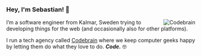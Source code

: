 ### Hey, I'm Sebastian! 👋

<img src="https://s7n.se/cb.png" alt="Codebrain" align=right />

I’m a software engineer from Kalmar, Sweden trying to developing things for the web (and occasionally also for other platforms).

I run a tech agency called [Codebrain](/goa-codebet) where we keep computer geeks happy by letting them do what they love to do. **_Code._** 🤓

<!--
**ostseb/ostseb** is a ✨ _special_ ✨ repository because its `README.md` (this file) appears on your GitHub profile.

Here are some ideas to get you started:

- 🔭 I’m currently working on ...
- 🌱 I’m currently learning ...
- 👯 I’m looking to collaborate on ...
- 🤔 I’m looking for help with ...
- 💬 Ask me about ...
- 📫 How to reach me: ...
- 😄 Pronouns: ...
- ⚡ Fun fact: ...
-->
